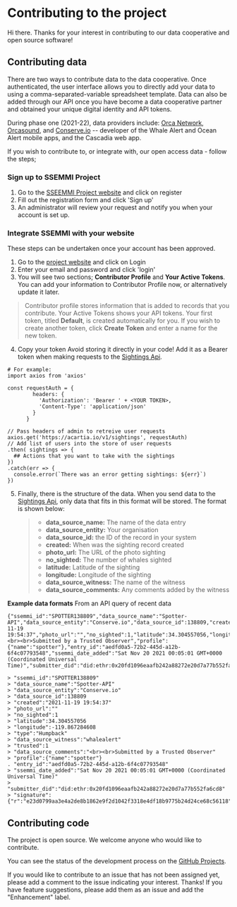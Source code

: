 # Contributing to the project
Hi there. Thanks for your interest in contributing to our data cooperative and open source software!

## Contributing data
There are two ways to contribute data to the data cooperative. Once authenticated, the user interface allows you to directly add your data to
using a comma-separated-variable spreadsheet template. Data can also be added through our API once you have become a data cooperative partner and obtained your unique digital identity and API tokens.

During phase one (2021-22), data providers include: [Orca Network](https://orcanetwork.org), [Orcasound](https://orcasound.net), and [Conserve.io](https://conserve.io) -- developer of the Whale Alert and Ocean Alert mobile apps, and the Cascadia web app.

If you wish to contribute to, or integrate with, our open access data - follow the steps;

### Sign up to SSEMMI Project
1. Go to the [SSEEMMI Project website](https://acartia.io) and click on register
2. Fill out the registration form and click 'Sign up'
3. An administrator will review your request and notify you when your account is set up.


### Integrate SSEMMI with your website
These steps can be undertaken once your account has been approved.
1. Go to the [project website](https://acartia.io) and click on Login
2. Enter your email and password and click 'login'
3. You will see two sections; **Contributor Profile** and **Your Active Tokens**. You can add your information to 
Contributor Profile now, or alternatively update it later.

>Contributor profile stores information that is added to records that you contribute.
>Your Active Tokens shows your API tokens. Your first token, titled **Default**, is created automatically for you. 
>If you wish to create another token, click **Create Token** and enter a name for the new token.

4. Copy your token Avoid storing it directly in your code! Add it as a Bearer token when making requests to the 
[Sightings Api](DOCS.md#markdown-header-sightings).

```
# For example:
import axios from 'axios'

const requestAuth = {
        headers: {
          'Authorization': 'Bearer ' + <YOUR TOKEN>,
          'Content-Type': 'application/json'
        }
      }

// Pass headers of admin to retreive user requests
axios.get('https://acartia.io/v1/sightings', requestAuth)
// Add list of users into the store of user requests
.then( sightings => {
  ## Actions that you want to take with the sightings
})
.catch(err => {
  console.error(`There was an error getting sightings: ${err}`)
})
```    

5. Finally, there is the structure of the data. When you send data to the [Sightings Api](DOCS.md#markdown-header-sightings),
only data that fits in this format will be stored. The format is shown below:

   >- **data_source_name:** The name of the data entry
   >- **data_source_entity:** Your organisation 
   >- **data_source_id:** the ID of the record in your system
   >- **created:** When was the sighting record created
   >- **photo_url:** The URL of the photo sighting
   >- **no_sighted:** The number of whales sighted
   >- **latitude:** Latitude of the sighting
   >- **longitude:** Longitude of the sighting
   >- **data_source_witness:** The name of the witness
   >- **data_source_comments:** Any comments added by the witness

**Example data formats**
From an API query of recent data
```
{"ssemmi_id":"SPOTTER138809","data_source_name":"Spotter-API","data_source_entity":"Conserve.io","data_source_id":138809,"created":"2021-11-19 19:54:37","photo_url":"","no_sighted":1,"latitude":34.304557056,"longitude":-119.867284608,"type":"Humpback","data_source_witness":"whalealert","trusted":1,"data_source_comments":"<br><br>Submitted by a Trusted Observer","profile":{"name":"spotter"},"entry_id":"aedfd0a5-72b2-445d-a12b-6f4c07793548","ssemmi_date_added":"Sat Nov 20 2021 00:05:01 GMT+0000 (Coordinated Universal Time)","submitter_did":"did:ethr:0x20fd1096eaafb242a88272e20d7a77b552fa6cd8","signature":

> "ssemmi_id":"SPOTTER138809"
> "data_source_name":"Spotter-API"
> "data_source_entity":"Conserve.io"
> "data_source_id":138809
> "created":"2021-11-19 19:54:37"
> "photo_url":""
> "no_sighted":1
> "latitude":34.304557056
> "longitude":-119.867284608
> "type":"Humpback"
> "data_source_witness":"whalealert"
> "trusted":1
> "data_source_comments":"<br><br>Submitted by a Trusted Observer"
> "profile":{"name":"spotter"}
. "entry_id":"aedfd0a5-72b2-445d-a12b-6f4c07793548"
> "ssemmi_date_added":"Sat Nov 20 2021 00:05:01 GMT+0000 (Coordinated Universal Time)"
> "submitter_did":"did:ethr:0x20fd1096eaafb242a88272e20d7a77b552fa6cd8"
> "signature":{"r":"e23d0799aa3e4a2de8b1862e9f2d1042f3318e4df18b9775b24d24ce68c56118","s":"c084231bcffab60fb8a598ba9e7bc30246cf16e399554e17c5a00ae76ccc6f95"}
```


## Contributing code
The project is open source. We welcome anyone who would like to contribute.

You can see the status of the development process on the [GitHub Projects](https://github.com/Typehuman/SSEMMI/projects).

If you would like to contribute to an issue that has not been assigned yet, please add a comment to the issue indicating your interest. Thanks!
If you have feature suggestions, please add them as an issue and add the "Enhancement" label. 
